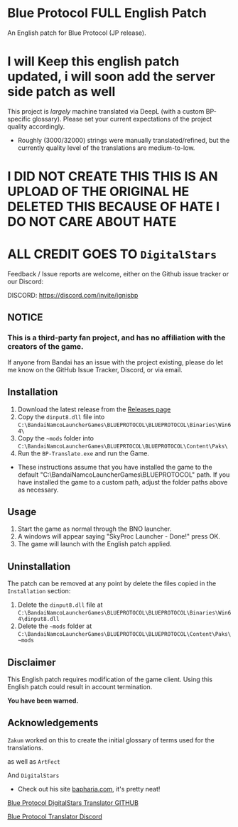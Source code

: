 # Blue Protocol FULL English Patch
An English patch for Blue Protocol (JP release).

# I will Keep this english patch updated, i will soon add the server side patch as well

This project is _largely_ machine translated via DeepL (with a custom BP-specific glossary). Please set your current expectations of the project quality accordingly.
* Roughly (3000/32000) strings were manually translated/refined, but the currently quality level of the translations are medium-to-low.

# I DID NOT CREATE THIS THIS IS AN UPLOAD OF THE ORIGINAL HE DELETED THIS BECAUSE OF HATE I DO NOT CARE ABOUT HATE

# ALL CREDIT  GOES TO `DigitalStars`


Feedback / Issue reports are welcome, either on the Github issue tracker or our Discord:

DISCORD: https://discord.com/invite/ignisbp


## NOTICE
### This is a third-party fan project, and has no affiliation with the creators of the game.
If anyone from Bandai has an issue with the project existing, please do let me know on the GitHub Issue Tracker, Discord, or via email.

## Installation
1. Download the latest release from the [Releases page]([https://github.com/KAJSHU/BP-ENGLISH-PATCH/releases])
2. Copy the `dinput8.dll` file into `C:\BandaiNamcoLauncherGames\BLUEPROTOCOL\BLUEPROTOCOL\Binaries\Win64\`
3. Copy the `~mods` folder into `C:\BandaiNamcoLauncherGames\BLUEPRTOCOL\BLUEPROTOCOL\Content\Paks\`
4. Run the `BP-Translate.exe` and run the Game.

* These instructions assume that you have installed the game to the default "C:\BandaiNamcoLauncherGames\BLUEPROTOCOL" path. If you have installed the game to a custom path, adjust the folder paths above as necessary.

## Usage
1. Start the game as normal through the BNO launcher.
2. A windows will appear saying "SkyProc Launcher - Done!" press OK.
3. The game will launch with the English patch applied.

## Uninstallation
The patch can be removed at any point by delete the files copied in the `Installation` section:
1. Delete the `dinput8.dll` file at `C:\BandaiNamcoLauncherGames\BLUEPROTOCOL\BLUEPROTOCOL\Binaries\Win64\dinput8.dll`
2. Delete the `~mods` folder at `C:\BandaiNamcoLauncherGames\BLUEPROTOCOL\BLUEPROTOCOL\Content\Paks\~mods`

## Disclaimer
This English patch requires modification of the game client.
Using this English patch could result in account termination.

**You have been warned.** 

## Acknowledgements
`Zakum` worked on this to create the initial glossary of terms used for the translations.

as well as `ArtFect`

And `DigitalStars`
* Check out his site [bapharia.com](https://bapharia.com/), it's pretty neat!

[Blue Protocol DigitalStars Translator GITHUB](https://github.com/digitalstars/BlueProtocol-Translate)

[Blue Protocol Translator Discord](https://discord.gg/QwAATupB4b)
